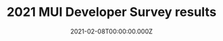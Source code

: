 ---
title: 2021 MUI Developer Survey results
description: Results for our yearly developer survey, 2021 edition.
date: 2021-02-08T00:00:00.000Z
authors: ['danilo-leal']
tags: ['Developer survey']
---